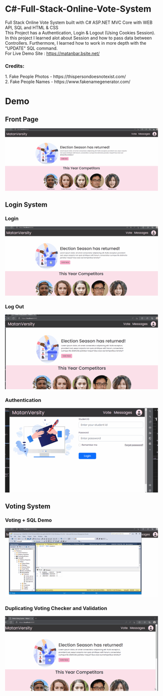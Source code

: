 # C#-Full-Stack-Online-Vote-System
Full Stack Online Vote System built with C# ASP.NET MVC Core with WEB API, SQL and HTML &amp; CSS <br>
This Project has a Authentication, Login & Logout (Using Cookies Session). <br>
In this project I learned alot about Session and how to pass data between Controllers. Furthermore, I learned how to work in more depth with the "UPDATE" SQL command. <br>
For Live Demo Site : https://matanbar.bsite.net/
<br>
<h3>Credits:</h3>
1. Fake People Photos - https://thispersondoesnotexist.com/ <br>
2. Fake People Names - https://www.fakenamegenerator.com/
<h1>Demo</h1>
<h2>Front Page</h2>
<img src="Full Stack Online Voting System\FrontPage.gif">

<h2>Login System</h2>
<h3>Login</h3>
<img src="Full Stack Online Voting System\Login.gif">
<h3>Log Out</h3>
<img src="Full Stack Online Voting System\LogOut.gif">
<h3>Authentication</h3>
<img src="Full Stack Online Voting System\Authentication.gif">

<h2>Voting System</h2>
<h3>Voting + SQL Demo</h3>
<img src="Full Stack Online Voting System\Vote-SQL.gif">
<h3>Duplicating Voting Checker and Validation</h3>
<img src="Full Stack Online Voting System\VoteDuplicator.gif">
